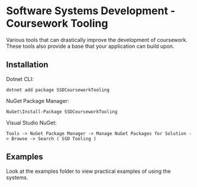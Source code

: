 # Software Systems Development - Coursework Tooling

Various tools that can drastically improve the development of coursework.
These tools also provide a base that your application can build upon.

## Installation

Dotnet CLI:

```
dotnet add package SSDCourseworkTooling 
```

NuGet Package Manager:

```
NuGet\Install-Package SSDCourseworkTooling 
```

Visual Studio NuGet:

```
Tools -> NuGet Package Manager -> Manage NuGet Packages for Solution -> Browse -> Search ( SSD Tooling )
```

## Examples

Look at the examples folder to view practical examples of using the systems.
